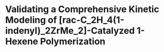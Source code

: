 # Validating a Comprehensive Kinetic Modeling of [rac-C_2H_4(1-indenyl)_2ZrMe_2]-Catalyzed 1-Hexene Polymerization
